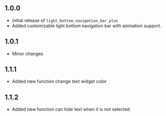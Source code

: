 ## 1.0.0
- Initial release of `light_bottom_navigation_bar_plus`
- Added customizable light bottom navigation bar with animation support.

## 1.0.1
- Minor changes

## 1.1.1
- Added new function change text widget color

## 1.1.2
- Added new function can hide text when it is not selected